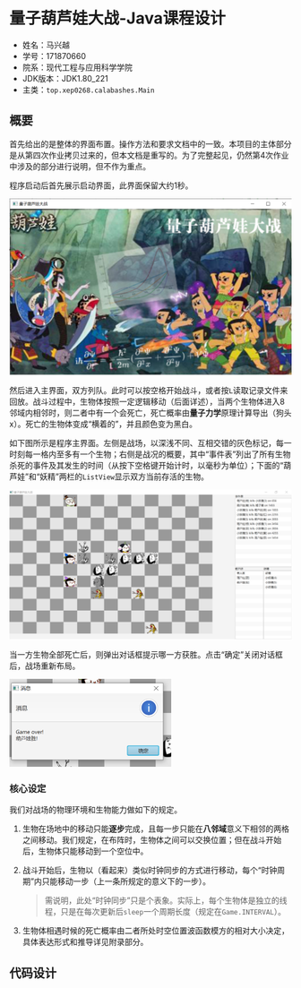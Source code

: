 # 量子葫芦娃大战-Java课程设计

* 姓名：马兴越
* 学号：171870660
* 院系：现代工程与应用科学学院
* JDK版本：JDK1.80_221
* 主类：`top.xep0268.calabashes.Main`



## 概要

首先给出的是整体的界面布置。操作方法和要求文档中的一致。本项目的主体部分是从第四次作业拷贝过来的，但本文档是重写的。为了完整起见，仍然第4次作业中涉及的部分进行说明，但不作为重点。

程序启动后首先展示启动界面，此界面保留大约1秒。

<img src="img/cover.png" alt="cover" style="zoom:50%;" />

然后进入主界面，双方列队。此时可以按空格开始战斗，或者按`L`读取记录文件来回放。战斗过程中，生物体按照一定逻辑移动（后面详述），当两个生物体进入8邻域内相邻时，则二者中有一个会死亡，死亡概率由**量子力学**原理计算导出（狗头x）。死亡的生物体变成“横着的”，并且颜色变为黑白。

如下图所示是程序主界面。左侧是战场，以深浅不同、互相交错的灰色标记，每一时刻每一格内至多有一个生物；右侧是战况的概要，其中“事件表”列出了所有生物杀死的事件及其发生的时间（从按下空格键开始计时，以毫秒为单位）；下面的“葫芦娃”和“妖精”两栏的`ListView`显示双方当前存活的生物。

<img src="img/battle.png" alt="main" style="zoom:50%;" />

当一方生物全部死亡后，则弹出对话框提示哪一方获胜。点击“确定”关闭对话框后，战场重新布局。

<img src="img/dialog.png" alt="dialog" style="zoom:50%;" />

### 核心设定

我们对战场的物理环境和生物能力做如下的规定。

1. 生物在场地中的移动只能**逐步**完成，且每一步只能在**八邻域**意义下相邻的两格之间移动。我们规定，在布阵时，生物体之间可以交换位置；但在战斗开始后，生物体只能移动到一个空位中。

2. 战斗开始后，生物以（看起来）类似时钟同步的方式进行移动，每个“时钟周期”内只能移动一步（上一条所规定的意义下的一步）。

   > 需说明，此处“时钟同步”只是个表象。实际上，每个生物体是独立的线程，只是在每次更新后`sleep`一个周期长度（规定在`Game.INTERVAL`）。

3. 生物体相遇时候的死亡概率由二者所处时空位置波函数模方的相对大小决定，具体表达形式和推导详见附录部分。



## 代码设计



